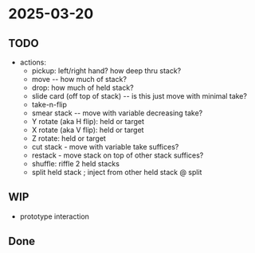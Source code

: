 # 2025-03-20

## TODO

- actions:
  - pickup: left/right hand? how deep thru stack?
  - move -- how much of stack?
  - drop: how much of held stack?
  - slide card (off top of stack) -- is this just move with minimal take?
  - take-n-flip
  - smear stack -- move with variable decreasing take?
  - Y rotate (aka H flip): held or target
  - X rotate (aka V flip): held or target
  - Z rotate: held or target
  - cut stack - move with variable take suffices?
  - restack - move stack on top of other stack suffices?
  - shuffle: riffle 2 held stacks
  - split held stack ; inject from other held stack @ split

## WIP

- prototype interaction

## Done
